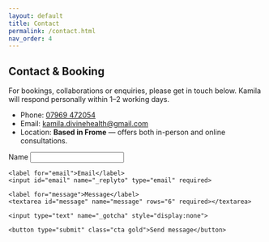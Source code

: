 ```yaml
---
layout: default
title: Contact
permalink: /contact.html
nav_order: 4
---
```


<h2>Contact &amp; Booking</h2>

<p>For bookings, collaborations or enquiries, please get in touch below. Kamila will respond personally within 1–2 working days.</p>

<ul class="contact-meta">
  <li>Phone: <a href="tel:+447969472054">07969 472054</a></li>
  <li>Email: <a href="mailto:kamila.divinehealth@gmail.com">kamila.divinehealth@gmail.com</a></li>
  <li>Location: <strong>Based in Frome</strong> — offers both in-person and online consultations.</li>
</ul>

<div class="form-wrap">
  <form id="contactForm" method="POST" action="https://formspree.io/f/your-id-here">
    <label for="name">Name</label>
    <input id="name" name="name" required>

    <label for="email">Email</label>
    <input id="email" name="_replyto" type="email" required>

    <label for="message">Message</label>
    <textarea id="message" name="message" rows="6" required></textarea>

    <input type="text" name="_gotcha" style="display:none">

    <button type="submit" class="cta gold">Send message</button>
  </form>

  <div id="formMessage" class="form-message" aria-live="polite" hidden>
    Thank you for your message. Kamila will reply within 1–2 working days.
  </div>
</div>
